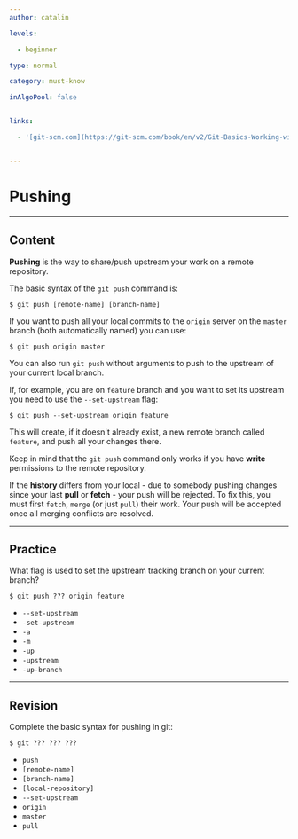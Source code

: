 ```yaml
---
author: catalin

levels:

  - beginner

type: normal

category: must-know

inAlgoPool: false


links:

  - '[git-scm.com](https://git-scm.com/book/en/v2/Git-Basics-Working-with-Remotes#Pushing-to-Your-Remotes){website}'


---
```


# Pushing

---
## Content

**Pushing** is the way to share/push upstream your work on a remote repository.

The basic syntax of the `git push` command is:
```
$ git push [remote-name] [branch-name]
```
If you want to push all your local commits to the `origin` server on the `master` branch (both automatically named) you can use:
```
$ git push origin master
```


You can also run `git push` without arguments to push to the upstream of your current local branch. 

If, for example, you are on `feature` branch and you want to set its upstream you need to use the `--set-upstream` flag:

```
$ git push --set-upstream origin feature
```
This will create, if it doesn't already exist, a new remote branch called `feature`, and push all your changes there.

Keep in mind that the `git push` command only works if you have **write** permissions to the remote repository.

If the **history** differs from your local - due to somebody pushing changes since your last **pull** or **fetch** - your push will be rejected. To fix this, you must first `fetch`, `merge` (or just `pull`) their work. Your push will be accepted once all merging conflicts are resolved.

---
## Practice

What flag is used to set the upstream tracking branch on your current branch?

```
$ git push ??? origin feature
```


* `--set-upstream`
* `-set-upstream`
* `-a`
* `-m`
* `-up`
* `-upstream`
* `-up-branch`

---
## Revision

Complete the basic syntax for pushing in git:
```
$ git ??? ??? ???
```

* `push`
* `[remote-name]`
* `[branch-name]`
* `[local-repository]`
* `--set-upstream`
* `origin`
* `master`
* `pull`

